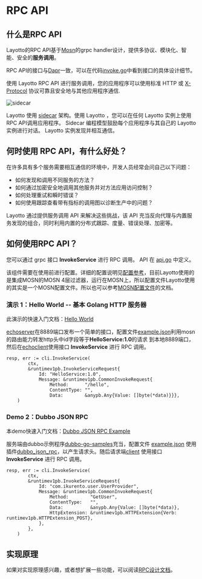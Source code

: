# RPC API
## 什么是RPC API
Layotto的RPC API基于[Mosn](https://mosn.io/docs/overview/)的grpc handler设计，提供多协议、模块化、智能、安全的**服务调用**。

RPC API的接口与[Dapr](https://docs.dapr.io/zh-hans/developing-applications/building-blocks/service-invocation/service-invocation-overview/)一致，可以在代码[invoke.go](https://github.com/mosn/layotto/blob/3802c4591181fdbcfb7dd07cbbdbadeaaada650a/sdk/go-sdk/client/invoke.go)中看到接口的具体设计细节。

使用 Layotto RPC API 进行服务调用，您的应用程序可以使用标准 HTTP 或 [X-Protocol](https://cloudnative.to/blog/x-protocol-common-address-solution/) 协议可靠且安全地与其他应用程序通信.

![sidecar](https://mosn.io/en/docs/concept/sidecar-pattern/sidecar-pattern.jpg)

Layotto 使用 [sidecar](https://mosn.io/docs/concept/sidecar-pattern/) 架构。使用 Layotto ，您可以在任何 Layotto 实例上使用RPC API调用应用程序。 Sidecar 编程模型鼓励每个应用程序与其自己的 Layotto 实例进行对话。 Layotto 实例发现并相互通信。


## 何时使用 RPC API，有什么好处？
在许多具有多个服务需要相互通信的环境中，开发人员经常会问自己以下问题：

- 如何发现和调用不同服务的方法？
- 如何通过加密安全地调用其他服务并对方法应用访问控制？
- 如何处理重试和瞬时错误？
- 如何使用跟踪查看带有指标的调用图以诊断生产中的问题？

Layotto 通过提供服务调用 API 来解决这些挑战，该 API 充当反向代理与内置服务发现的组合，同时利用内置的分布式跟踪、度量、错误处理、加密等。

## 如何使用RPC API？
您可以通过 grpc 接口 **InvokeService** 进行 RPC 调用。 API 在 [api.go](https://github.com/mosn/layotto/blob/77e0a4b2af063ff9e365a933c4735655898de369/pkg/grpc/api.go) 中定义。

该组件需要在使用前进行配置。详细的配置说明见[配置参考](https://mosn.io/layotto/docs/configuration/overview)，目前Layotto使用的是集成MOSN的MOSN 4层过滤器，运行在MOSN上，所以配置文件Layotto使用的其实是一个MOSN配置文件。所以也可以参考[MOSN配置文件](https://mosn.io/docs/configuration/)的文档。

### 演示 1：Hello World -- 基本 Golang HTTP 服务器
此演示的快速入门文档：[Hello World](https://mosn.io/layotto/docs/start/rpc/helloworld)

[echoserver](https://github.com/mosn/layotto/blob/77e0a4b2af063ff9e365a933c4735655898de369/demo/rpc/http/echoserver/echoserver.go)在8889端口发布一个简单的接口，配置文件[example.json](https://github.com/mosn/layotto/blob/77e0a4b2af063ff9e365a933c4735655898de369/demo/rpc/http/example.json)利用mosn的路由能力转发http头中id字段等于**HelloService:1.0**的请求 到本地8889端口，然后在[echoclient](https://github.com/mosn/layotto/blob/b66b998f50901f8bd1cce035478579c1b47f986d/demo/rpc/http/echoclient/echoclient.go)使用接口 **InvokeService** 进行 RPC 调用。

```golang
resp, err := cli.InvokeService(
		ctx,
		&runtimev1pb.InvokeServiceRequest{
			Id: "HelloService:1.0",
			Message: &runtimev1pb.CommonInvokeRequest{
				Method:      "/hello",
				ContentType: "",
				Data:        &anypb.Any{Value: []byte(*data)}}},
	)
```

### Demo 2：Dubbo JSON RPC
本demo快速入门文档：[Dubbo JSON RPC Example](https://mosn.io/layotto/docs/start/rpc/dubbo_json_rpc)

服务端由dubbo示例程序[dubbo-go-samples](https://github.com/apache/dubbo-go-samples)充当，配置文件 [example.json](https://github.com/mosn/layotto/blob/77e0a4b2af063ff9e365a933c4735655898de369/demo/rpc/dubbo_json_rpc/example.json) 使用插件[dubbo_json_rpc](https://github.com/mosn/layotto/blob/8db7a2297bd05d1b0c4452cc980d8f6412a82f3a/components/rpc/callback/dubbo_json_rpc.go)，以产生请求头。随后请求端[client](https://github.com/mosn/layotto/blob/b66b998f50901f8bd1cce035478579c1b47f986d/demo/rpc/dubbo_json_rpc/dubbo_json_client/client.go) 使用接口 **InvokeService** 进行 RPC 调用。

```golang
resp, err := cli.InvokeService(
		ctx,
		&runtimev1pb.InvokeServiceRequest{
			Id: "com.ikurento.user.UserProvider",
			Message: &runtimev1pb.CommonInvokeRequest{
				Method:        "GetUser",
				ContentType:   "",
				Data:          &anypb.Any{Value: []byte(*data)},
				HttpExtension: &runtimev1pb.HTTPExtension{Verb: runtimev1pb.HTTPExtension_POST},
			},
		},
	)
```


## 实现原理
如果对实现原理感兴趣，或者想扩展一些功能，可以阅读[RPC设计文档](https://mosn.io/layotto/docs/design/rpc/rpc%E8%AE%BE%E8%AE%A1%E6%96%87%E6%A1%A3)。
